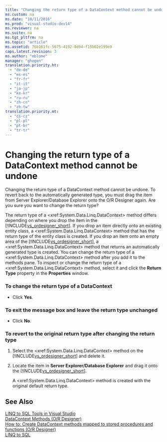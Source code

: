 ```yaml
---
title: "Changing the return type of a DataContext method cannot be undone"
ms.custom: na
ms.date: "10/11/2016"
ms.prod: "visual-studio-dev14"
ms.reviewer: na
ms.suite: na
ms.tgt_pltfrm: na
ms.topic: "article"
ms.assetid: 76b161fc-5075-4192-8d94-f15b02e199e9
caps.latest.revision: 3
ms.author: "mblome"
manager: "ghogen"
translation.priority.ht: 
  - "de-de"
  - "es-es"
  - "fr-fr"
  - "it-it"
  - "ja-jp"
  - "ko-kr"
  - "ru-ru"
  - "zh-cn"
  - "zh-tw"
translation.priority.mt: 
  - "cs-cz"
  - "pl-pl"
  - "pt-br"
  - "tr-tr"
---
```

# Changing the return type of a DataContext method cannot be undone
Changing the return type of a DataContext method cannot be undone. To revert back to the automatically generated type, you must drag the item from Server Explorer/Database Explorer onto the O/R Designer again. Are you sure you want to change the return type?  
  
 The return type of a \<xref:System.Data.Linq.DataContext> method differs depending on where you drop the item in the [!INCLUDE[vs_ordesigner_short](../VS_raddata/includes/vs_ordesigner_short_md.md)]. If you drop an item directly onto an existing entity class, a \<xref:System.Data.Linq.DataContext> method that has the return type of the entity class is created. If you drop an item onto an empty area of the [!INCLUDE[vs_ordesigner_short](../VS_raddata/includes/vs_ordesigner_short_md.md)], a \<xref:System.Data.Linq.DataContext> method that returns an automatically generated type is created. You can change the return type of a \<xref:System.Data.Linq.DataContext> method after you add it to the methods pane. To inspect or change the return type of a \<xref:System.Data.Linq.DataContext> method, select it and click the **Return Type** property in the **Properties** window.  
  
### To change the return type of a DataContext  
  
-   Click **Yes**.  
  
### To exit the message box and leave the return type unchanged  
  
-   Click **No**.  
  
### To revert to the original return type after changing the return type  
  
1.  Select the \<xref:System.Data.Linq.DataContext> method on the [!INCLUDE[vs_ordesigner_short](../VS_raddata/includes/vs_ordesigner_short_md.md)] and delete it.  
  
2.  Locate the item in **Server Explorer/Database Explorer** and drag it onto the [!INCLUDE[vs_ordesigner_short](../VS_raddata/includes/vs_ordesigner_short_md.md)].  
  
     A \<xref:System.Data.Linq.DataContext> method is created with the original default return type.  
  
## See Also  
 [LINQ to SQL Tools in Visual Studio](../VS_raddata/linq-to-sql-tools-in-visual-studio2.md)   
 [DataContext Methods (O/R Designer)](../VS_raddata/datacontext-methods--o-r-designer-.md)   
 [How to: Create DataContext methods mapped to stored procedures and functions (O/R Designer)](../VS_raddata/how-to--create-datacontext-methods-mapped-to-stored-procedures-and-functions--o-r-designer-.md)   
 [LINQ to SQL](../Topic/LINQ%20to%20SQL.md)